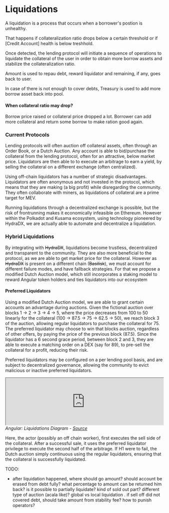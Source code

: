 # Liquidations

A liquidation is a process that occurs when a borrower's postion is unhealthy.

That happens if collateralization ratio drops below a certain threshold or if [Credit Account] health is below treshhold. 

Once detected, the lending protocol will initiate a sequence of operations to liquidate the collateral of the user in order to obtain more borrow assets and stabilize the collateralization ratio.

Amount is used to repau debt, reward liquidator and remaining, if any, goes back to user.

In case of there is not enough to cover debts, Treasury is used to add more borrow asset back into pool.

#### When collateral ratio may drop?


Borrow price raised or collateral price dropped a lot. Borrower can add more collateral and return some borrow to make ration good again.


### Current Protocols

Lending protocols will often auction off collateral assets, often through an Order Book, or a Dutch Auction. Any account is able to bid/purchase the collateral from the lending protocol, often for an attractive, below market price. Liquidators are then able to to execute an arbitrage to earn a yield, by selling the collateral on a different exchange (often centralized).


Using off-chain liquidators has a number of strategic disadvantages. Liquidators are often anonymous and not invested in the protocol, which means that they are making (a big profit) while disregarding the community. They often collaborate with miners, as liquidations of collateral are a prime target for MEV.


Running liquidations through a decentralized exchange is possible, but the risk of frontrunning makes it economically infeasible on Ethereum. However within the Polkadot and Kusama ecosystem, using technology pioneered by HydraDX, we are actually able to automate and decentralize a liquidation.


### Hybrid Liquidations

By integrating with ~~HydraDX~~, liquidations become trustless, decentralized and transparent to the community. They are also more beneficial to the protocol, as we are able to get market price for the collateral. However as ~~HydraDX~~ is present on a different chain (~~Basilisk~~), we must account for different failure modes, and have fallback strategies. For that we propose a modified Dutch Auction model, which still incorporates a staking model to reward Angular token holders and ties liquidators into our ecosystem


#### Preferred Liquidators

Using a modified Dutch Auction model, we are able to grant certain accounts an advantage during auctions. Given the fictional auction over blocks 1 -> 2 -> 3 -> 4 -> 5, where the price decreases from 100 to 50 linearly for the collateral (100 -> 87.5 -> 75 -> 62.5 -> 50), we reach block 3 of the auction, allowing regular liquidators to purchase the collateral for 75. The preferred liquidator may choose to win that blocks auction, regardless of other offers, by paying the price of the previous block (87.5). Since the liquidator has a 6 second grace period, between block 2 and 3, they are able to execute a matching order on a DEX (say for 89), to pre-sell the collateral for a profit, reducing their risk.

Preferred liquidators may be configured on a per lending pool basis, and are subject to decentralized governance, allowing the community to evict malicious or inactive preferred liquidators.


*<iframe width="100%" src="https://viewer.diagrams.net/?tags=%7B%7D&highlight=0000ff&edit=_blank&layers=1&nav=1&title=dutch-auction-pl.drawio#R7Vlbb9owFP41eezk3Lg8tsDaaZ2G1Enr%2BmaS08RSEiPHgdBfP4c4JLahNwFh0hAP9ufjS75zzucTsNxJWt4yvIx%2F0BASy0FhablTy3Fsz3Gs6ovCjUTGtkQiRkKJtcADeQEJIokWJIRcMeSUJpwsVTCgWQYBVzDMGF2rZs80UXdd4ggM4CHAiYn%2BJiGPa3Tkoxa%2FAxLFzc42kiMpbowlkMc4pOsO5M4sd8Io5XUrLSeQVOw1vNTzvh4Y3R2MQcbfMwHT1eqq8O%2Fjpzz%2FvvjGnvJn90qussJJIR9YHpZvGgYgC68rIkUvSHCek8Byb2KeJgKwRZPRIguh2gSJHoSCPjmZMh7TiGY4mbXojXlueYhqageQT3ELNAXONsKAQYI5WamewdLB0c5uN3VOidjCQTIaPekIGYojpC6Q04IFIOd0eXx9Gc%2FT1uGYRcCNdUSj8zAttPXSBzzmGB77RVIwvSbIvMcLkY7CQ5CTF7zYDiHVeTghUVZ5VjgDmABWwDgR4X8tB1IShgfc9lpAyXSUm7ZJUC0P5XG8rDD7URp9g0bb4FCN7HVMODwscVCNroXcqUweDOt3PHKpRqQWoOtWdwYSijuSM0AnomhgUGSKQ88U2YOeORoaHLmXxtFOsPriaGRw5F0aR67TM0djgyP%2F0jjyUM8cNSVhh6TrgFNmECUqrWXVLNKkNmivte2VOKc54YRW19uCck7TPfcepxqhtOAJyWCyqzPRcVh2bS1dbZNm96w0uwbNBsPHrgmhJPyxsRbtP1X7i6t95OC07FhON53OHJiohbaFTI1lgpBHeaZtp17Yb7rtUtve5i231jXiO2K0LgLfvlxPXfP6anCNP1nzast4%2FnlrXtszQvLnIgcmaHHQnJHggupfmT0XXwDbZgU8nT32ful4eoW352YenlUOzTL4bHJon0gO0cXJYRONp9bDXaGnF8cfVURbk0QHnVkSzTePWQlBwStJvDPfZXvTw8G%2Foofma8r%2FsufoeT48U5rr2fnZNPfG2nWk3zMH0lyECd50zJaVQX74wI62T1PyHzqXYT9U7EWjPsFxNcd8S%2B1ozp506UtzRr1rjui2v%2BzX%2FLd%2FkLizvw%3D%3D"></iframe>*
*Angular: Liquidations Diagram - [Source](https://viewer.diagrams.net/?tags=%7B%7D&highlight=0000ff&edit=_blank&layers=1&nav=1&title=dutch-auction-pl.drawio#R7Vlbb9owFP41eezk3Lg8tsDaaZ2G1Enr%2BmaS08RSEiPHgdBfP4c4JLahNwFh0hAP9ufjS75zzucTsNxJWt4yvIx%2F0BASy0FhablTy3Fsz3Gs6ovCjUTGtkQiRkKJtcADeQEJIokWJIRcMeSUJpwsVTCgWQYBVzDMGF2rZs80UXdd4ggM4CHAiYn%2BJiGPa3Tkoxa%2FAxLFzc42kiMpbowlkMc4pOsO5M4sd8Io5XUrLSeQVOw1vNTzvh4Y3R2MQcbfMwHT1eqq8O%2Fjpzz%2FvvjGnvJn90qussJJIR9YHpZvGgYgC68rIkUvSHCek8Byb2KeJgKwRZPRIguh2gSJHoSCPjmZMh7TiGY4mbXojXlueYhqageQT3ELNAXONsKAQYI5WamewdLB0c5uN3VOidjCQTIaPekIGYojpC6Q04IFIOd0eXx9Gc%2FT1uGYRcCNdUSj8zAttPXSBzzmGB77RVIwvSbIvMcLkY7CQ5CTF7zYDiHVeTghUVZ5VjgDmABWwDgR4X8tB1IShgfc9lpAyXSUm7ZJUC0P5XG8rDD7URp9g0bb4FCN7HVMODwscVCNroXcqUweDOt3PHKpRqQWoOtWdwYSijuSM0AnomhgUGSKQ88U2YOeORoaHLmXxtFOsPriaGRw5F0aR67TM0djgyP%2F0jjyUM8cNSVhh6TrgFNmECUqrWXVLNKkNmivte2VOKc54YRW19uCck7TPfcepxqhtOAJyWCyqzPRcVh2bS1dbZNm96w0uwbNBsPHrgmhJPyxsRbtP1X7i6t95OC07FhON53OHJiohbaFTI1lgpBHeaZtp17Yb7rtUtve5i231jXiO2K0LgLfvlxPXfP6anCNP1nzast4%2FnlrXtszQvLnIgcmaHHQnJHggupfmT0XXwDbZgU8nT32ful4eoW352YenlUOzTL4bHJon0gO0cXJYRONp9bDXaGnF8cfVURbk0QHnVkSzTePWQlBwStJvDPfZXvTw8G%2Foofma8r%2FsufoeT48U5rr2fnZNPfG2nWk3zMH0lyECd50zJaVQX74wI62T1PyHzqXYT9U7EWjPsFxNcd8S%2B1ozp506UtzRr1rjui2v%2BzX%2FLd%2FkLizvw%3D%3D)*


Here, the actor (possibly an off chain worker), first executes the sell side of the collateral. After a successful sale, it uses the preferred liquidator privilege to execute the second half of the arbitrage. If H1 were to fail, the Dutch auction simply continuous using the regular liquidators, ensuring that the collateral is successfully liquidated.


TODO:

* after liquidation happened, where should go amount? should account be erased from debt fully? what percentage to amount can be returned him back? is it possible to partially liquidate? kind of sold out part? different type of auction (acala like)? global vs local liquidation . if sell off did not covered debt, should take amount from stability fee? how to punish operators?
